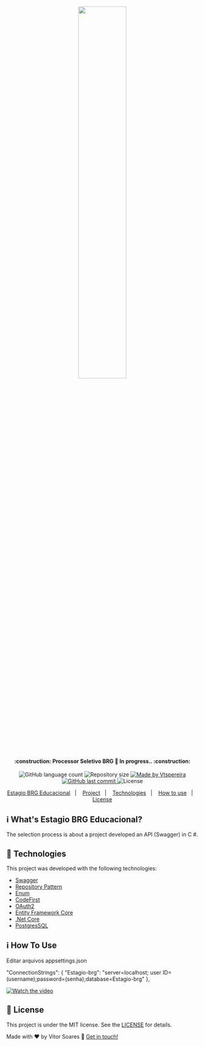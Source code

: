 <h1 align="center">
    <img src="https://brgeducacional.com.br/blog/wp-content/uploads/2018/04/logo_brg.png" width="50%"/>
</h1>

<h4 align="center"> 
	:construction: Processor Seletivo BRG 🚀 In progress.. :construction:
</h4>
<p align="center">
  <img alt="GitHub language count" src="https://img.shields.io/github/languages/count/Vtspereira/Estagio_brg?color=%2304D361">

  <img alt="Repository size" src="https://img.shields.io/github/repo-size/Vtspereira/Estagio_brg">
	
  <a href="https://www.linkedin.com/in/vtspereira/">
    <img alt="Made by Vtspereira" src="https://img.shields.io/badge/made%20by-Vtspereira-%2304D361">
  </a>

  <a href="https://github.com/Vtspereira/NLW_Booster/commits/master">
    <img alt="GitHub last commit" src="https://img.shields.io/github/last-commit/Vtspereira/Estagio_brg">
  </a>

  <img alt="License" src="https://img.shields.io/badge/license-MIT-brightgreen">
   <a href="https://github.com/Vtspereira/Estagio_brg/stargazers">
  </a>
</p>

<p align="center">
  <a href="#-nlw">Estagio BRG Educacional</a>&nbsp;&nbsp;&nbsp;|&nbsp;&nbsp;&nbsp;
  <a href="#-project">Project</a>&nbsp;&nbsp;&nbsp;|&nbsp;&nbsp;&nbsp;
  <a href="#rocket-Technologies">Technologies</a>&nbsp;&nbsp;&nbsp;|&nbsp;&nbsp;&nbsp;
  <a href="#how-to-use">How to use</a>&nbsp;&nbsp;&nbsp;|&nbsp;&nbsp;&nbsp;
  <a href="#memo-license">License</a>
</p>

## :information_source: What's Estagio BRG Educacional?

The selection process is about a project developed an API (Swagger) in C #.

## :rocket: Technologies

This project was developed with the following technologies:

- [Swagger][swagger]
- [Repository Pattern][RepositoryPattern]
- [Enum][Enum]
- [CodeFirst][CodeFirst]
- [OAuth2][OAuth2]
- [Entity Framework Core][EF]
- [.Net Core][c#]
- [PostgresSQL][Npgsql]
## :information_source: How To Use

Editar arquivos appsettings.json

"ConnectionStrings": {
    "Estagio-brg": "server=localhost; user ID=(username);password=(senha);database=Estagio-brg"
  },

[![Watch the video](http://i3.ytimg.com/vi/snAs_YySBrY/hqdefault.jpg)](https://www.youtube.com/watch?v=snAs_YySBrY)

## :memo: License

This project is under the MIT license. See the [LICENSE](https://github.com/Vtspereira/NLW_Booster/blob/master/LICENSE) for details.


Made with ♥ by Vitor Soares :wave: [Get in touch!](https://www.linkedin.com/in/vtspereira/)


[Swagger]: https://swagger.io/
[RepositoryPattern]: https://codewithshadman.com/repository-pattern-csharp/
[Enum]:https://docs.microsoft.com/pt-br/dotnet/api/system.enum?view=netcore-3.1
[CodeFirst]: https://www.entityframeworktutorial.net/code-first/what-is-code-first.aspx#:~:text=Code%2DFirst%20is%20mainly%20useful,which%20match%20your%20database%20design
[OAuth2]: https://oauth.net/2/jwt/
[EF]: https://www.entityframeworktutorial.net/efcore/entity-framework-core.aspx
[c#]: https://docs.microsoft.com/en-us/dotnet/core/
[Npgsql]:http://www.npgsql.org/efcore/index.html
